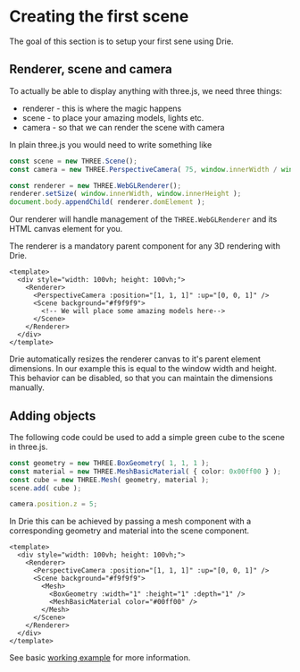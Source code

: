 # Creating the first scene

The goal of this section is to setup your first sene using Drie.

## Renderer, scene and camera

To actually be able to display anything with three.js, we need three things:

- renderer - this is where the magic happens
- scene - to place your amazing models, lights etc.
- camera - so that we can render the scene with camera

In plain three.js you would need to write something like

```ts
const scene = new THREE.Scene();
const camera = new THREE.PerspectiveCamera( 75, window.innerWidth / window.innerHeight, 0.1, 1000 );

const renderer = new THREE.WebGLRenderer();
renderer.setSize( window.innerWidth, window.innerHeight );
document.body.appendChild( renderer.domElement );
```

Our renderer will handle management of the `THREE.WebGLRenderer` and its HTML canvas element for you.

The renderer is a mandatory parent component for any 3D rendering with Drie.

```vue
<template>
  <div style="width: 100vh; height: 100vh;">
    <Renderer>
      <PerspectiveCamera :position="[1, 1, 1]" :up="[0, 0, 1]" />
      <Scene background="#f9f9f9">
        <!-- We will place some amazing models here-->
      </Scene>
    </Renderer>
  </div>
</template>
```

Drie automatically resizes the renderer canvas to it's parent element dimensions. In our example this is equal to the window width and height. This behavior can be disabled, so that you can maintain the dimensions manually.

## Adding objects

The following code could be used to add a simple green cube to the scene in three.js.

```ts
const geometry = new THREE.BoxGeometry( 1, 1, 1 );
const material = new THREE.MeshBasicMaterial( { color: 0x00ff00 } );
const cube = new THREE.Mesh( geometry, material );
scene.add( cube );

camera.position.z = 5;
```

In Drie this can be achieved by passing a mesh component with a corresponding geometry and material into the scene component.

```vue{5-10}
<template>
  <div style="width: 100vh; height: 100vh;">
    <Renderer>
      <PerspectiveCamera :position="[1, 1, 1]" :up="[0, 0, 1]" />
      <Scene background="#f9f9f9">
        <Mesh>
          <BoxGeometry :width="1" :height="1" :depth="1" />
          <MeshBasicMaterial color="#00ff00" />
        </Mesh>
      </Scene>
    </Renderer>
  </div>
</template>
```

See basic [working example](/examples/basic-setup) for more information.